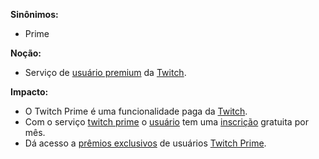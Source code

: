 
**Sinônimos:** 
* Prime

**Noção:** 
* Serviço de [usuário premium](usuario-Prime) da [Twitch](Twitch).

**Impacto:**
* O Twitch Prime é uma funcionalidade paga da [Twitch](Twitch).
* Com o serviço [twitch prime](Twitch-Prime) o [usuário](User) tem uma [inscrição](subscribe) gratuita por mês. 
* Dá acesso a [prêmios exclusivos](Loot-Prime) de usuários [Twitch Prime](Twitch-Prime).